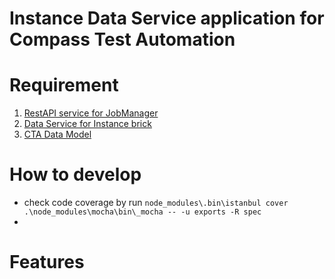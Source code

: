 # Instance Data Service application for Compass Test Automation

# Requirement
1. [RestAPI service for JobManager](https://docs.google.com/document/d/1h-WdRTUlSvC-o7Pwt-rVwFRx2hbZwhmIXMQKTDtV0W0/edit)
2. [Data Service for Instance brick](https://www.lucidchart.com/documents/edit/737e39f8-b9e6-4482-9527-f858aa035621/11)
3. [CTA Data Model](https://www.lucidchart.com/documents/edit/71700550-495a-4706-adba-7a0435df0d7c)

# How to develop
- check code coverage by run `node_modules\.bin\istanbul cover .\node_modules\mocha\bin\_mocha -- -u exports -R spec`
- 
# Features